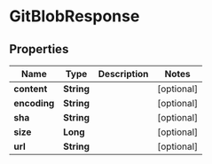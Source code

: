 # GitBlobResponse

## Properties
Name | Type | Description | Notes
------------ | ------------- | ------------- | -------------
**content** | **String** |  |  [optional]
**encoding** | **String** |  |  [optional]
**sha** | **String** |  |  [optional]
**size** | **Long** |  |  [optional]
**url** | **String** |  |  [optional]
